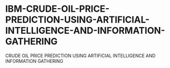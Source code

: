 # IBM-CRUDE-OIL-PRICE-PREDICTION-USING-ARTIFICIAL-INTELLIGENCE-AND-INFORMATION-GATHERING
CRUDE OIL PRICE  PREDICTION USING ARTIFICIAL INTELLIGENCE  AND INFORMATION GATHERING 
